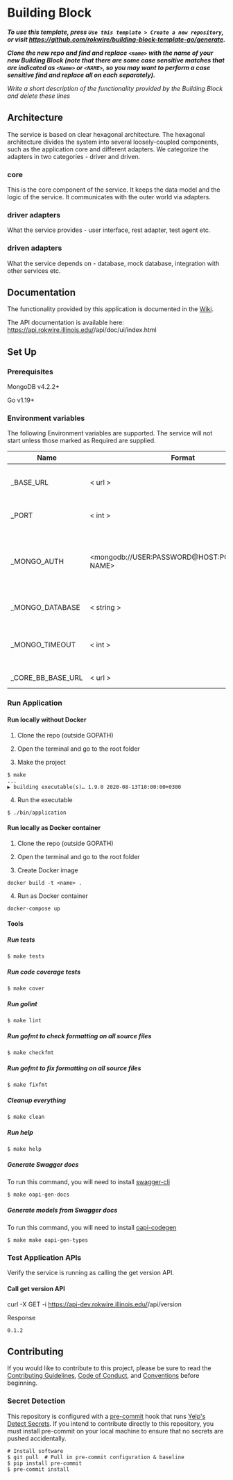 # <Name> Building Block
*__To use this template, press `Use this template > Create a new repository`, or visit https://github.com/rokwire/building-block-template-go/generate.__* 

*__Clone the new repo and find and replace `<name>` with the name of your new Building Block (note that there are some case sensitive matches that are indicated as `<Name>` or `<NAME>`, so you may want to perform a case sensitive find and replace all on each separately).__*

*Write a short description of the functionality provided by the Building Block and delete these lines*

## Architecture
The service is based on clear hexagonal architecture. The hexagonal architecture divides the system into several loosely-coupled components, such as the application core and different adapters. We categorize the adapters in two categories - driver and driven.

### core
This is the core component of the service. It keeps the data model and the logic of the service. It communicates with the outer world via adapters.

### driver adapters
What the service provides - user interface, rest adapter, test agent etc.

### driven adapters
What the service depends on - database, mock database, integration with other services etc.

## Documentation
The functionality provided by this application is documented in the [Wiki](https://github.com/rokwire/<name>-building-block/wiki).

The API documentation is available here: https://api.rokwire.illinois.edu/<name>/api/doc/ui/index.html

## Set Up

### Prerequisites
MongoDB v4.2.2+

Go v1.19+

### Environment variables
The following Environment variables are supported. The service will not start unless those marked as Required are supplied.

Name|Format|Required|Description
---|---|---|---
<NAME>_BASE_URL | < url > | yes | Base URL where this application is being hosted
<NAME>_PORT | < int > | yes | Port to be used by this application
<NAME>_MONGO_AUTH | <mongodb://USER:PASSWORD@HOST:PORT/DATABASE NAME> | yes | MongoDB authentication string. The user must have read/write privileges.
<NAME>_MONGO_DATABASE | < string > | yes | MongoDB database name
<NAME>_MONGO_TIMEOUT | < int > | no | MongoDB timeout in milliseconds. Defaults to 500.
<NAME>_CORE_BB_BASE_URL | < url > | yes | Core BB base URL

### Run Application

#### Run locally without Docker

1. Clone the repo (outside GOPATH)

2. Open the terminal and go to the root folder
  
3. Make the project  
```
$ make
...
▶ building executable(s)… 1.9.0 2020-08-13T10:00:00+0300
```

4. Run the executable
```
$ ./bin/application
```

#### Run locally as Docker container

1. Clone the repo (outside GOPATH)

2. Open the terminal and go to the root folder
  
3. Create Docker image  
```
docker build -t <name> .
```
4. Run as Docker container
```
docker-compose up
```

#### Tools

##### Run tests
```
$ make tests
```

##### Run code coverage tests
```
$ make cover
```

##### Run golint
```
$ make lint
```

##### Run gofmt to check formatting on all source files
```
$ make checkfmt
```

##### Run gofmt to fix formatting on all source files
```
$ make fixfmt
```

##### Cleanup everything
```
$ make clean
```

##### Run help
```
$ make help
```
##### Generate Swagger docs
To run this command, you will need to install [swagger-cli](https://github.com/APIDevTools/swagger-cli)
```
$ make oapi-gen-docs
```

##### Generate models from Swagger docs
To run this command, you will need to install [oapi-codegen](https://github.com/deepmap/oapi-codegen)
```
$ make make oapi-gen-types
```

### Test Application APIs

Verify the service is running as calling the get version API.

#### Call get version API

curl -X GET -i https://api-dev.rokwire.illinois.edu/<name>/api/version

Response
```
0.1.2
```

## Contributing
If you would like to contribute to this project, please be sure to read the [Contributing Guidelines](CONTRIBUTING.md), [Code of Conduct](CODE_OF_CONDUCT.md), and [Conventions](CONVENTIONS.md) before beginning.

### Secret Detection
This repository is configured with a [pre-commit](https://pre-commit.com/) hook that runs [Yelp's Detect Secrets](https://github.com/Yelp/detect-secrets). If you intend to contribute directly to this repository, you must install pre-commit on your local machine to ensure that no secrets are pushed accidentally.

```
# Install software 
$ git pull  # Pull in pre-commit configuration & baseline 
$ pip install pre-commit 
$ pre-commit install
